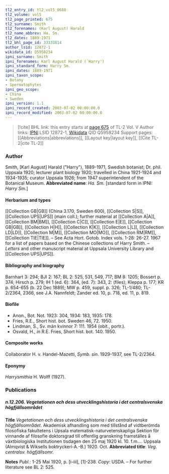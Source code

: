 ```yaml
---
tl2_entry_id: tl2_vol5_0680
tl2_volume: vol5
tl2_page_printed: 675
tl2_surname: Smith
tl2_forenames: (Karl August) Harald
tl2_name_abbrev: Ha. Sm.
tl2_dates: 1889-1971
tl2_bhl_page_id: 33333814
author_lsid: 12872-1
wikidata_id: Q5958234
ipni_surname: Smith
ipni_forenames: Karl August Harald (`Harry')
ipni_standard_form: Harry Sm.
ipni_dates: 1889-1971
ipni_taxon_scope: 
- Botany
- Spermatophytes
ipni_geo_scope: 
- China
- Sweden
ipni_version: 1.1
ipni_record_created: 2003-07-02 00:00:00.0
ipni_record_modified: 2003-07-02 00:00:00.0
---
```


> [!cite] BHL link: this entry starts at [page 675](https://www.biodiversitylibrary.org/page/33333814) of TL-2 Vol. V
> Author links: [IPNI](https://www.ipni.org/a/12872-1) LSID 12872-1, [Wikidata](https://www.wikidata.org/wiki/Q5958234) QID Q5958234
> Support pages: [[Abbreviations|abbreviations]], [[Layout key|layout key]], [[Cite TL-2|cite TL-2]]

### Author

Smith, \[Karl August\] Harald ("Harry"), 1889-1971, Swedish botanist; Dr. phil. Uppsala 1920; lecturer plant biology 1920; travelled in China 1921-1924 and 1934-1935; curator Uppsala 1926; from 1947 superintendent of the Botanical Museum. 
**Abbreviated name**: *Ha. Sm.* \[standard form in IPNI: *Harry Sm.*\]

#### Herbarium and types

[[Collection GB|GB]] (China 3.170, Sweden 600), [[Collection S|S]], [[Collection UPS|UPS]] (main coll.); further material at [[Collection A|A]], [[Collection BM|BM]], [[Collection C|C]], [[Collection E|E]], [[Collection GB|GB]], [[Collection H|H]], [[Collection K|K]], [[Collection L|L]], [[Collection LD|LD]], [[Collection M|M]], [[Collection MO|MO]], [[Collection RM|RM]], [[Collection TIE|TIE]]. – See Acta Hort. Gotob. Index vols. 1-28: 26-27. 1967 for a list of papers based on the Chinese collections of Harry Smith. – *Letters* and other manuscript material at Uppsala University Library and [[Collection UPS|UPS]].

#### Bibliography and biography

Barnhart 3: 294; BJI 2: 167; BL 2: 525, 531, 549, 717; BM 8: 1205; Bossert p. 374; Hirsch p. 279; IH 1 (ed. 6): 364, (ed. 7): 343, 2: (files); Kleppa p. 177; KR p. 654-655 (b. 22 Dec 1889); MW p. 459, suppl. p. 326; TL-1/480; TL-2/2364, 2366, see J.A. Nannfeldt; Zander ed. 10, p. 718, ed. 11, p. 819.

#### Biofile

- Anon., Bot. Not. 1923: 304, 1934: 183, 1935: 178.
- Fries, R.E., Short hist. bot. Sweden 46, 72. 1950.
- Lindman, S., Sv. män kvinnor 7: 111. 1954 (obit., portr.).
- Osvald, H., *in* R.E. Fries, Short hist. bot. 140. 1950.

#### Composite works

Collaborator H. v. Handel-Mazetti, *Symb. sin*. 1929-1937, see TL-2/2364.

#### Eponymy

*Harrysmithia* H. Wolff (1927).

### Publications

##### n.12.206. Vegetationen och dess utvecklingshistoria i det centralsvenska högfjällsområdet

**Title**
*Vegetationen och dess utvecklingshistoria i det centralsvenska högfjällsområdet*. Akademisk afhandling som med tillstånd af vidtberömda filosofiska fakultetens i Upsala matematisk-naturvetenskapliga Sektion för vinnande af filosofie doktorsgrad till offentlig granskning framställes å växtbiologiska Institutionen tisdagen den 25 maj 1920 kl. 10. f.m.... Uppsala (Almqvist & Wiksells boktryckeri-A.-B.) 1920. Oct.
**Abbreviated title**: *Veg. centralsv. högfjällsomr.*

**Notes**
*Publ*.: 1-25 Mai 1920, p. \[i-iii\], \[1\]-238. *Copy*: USDA. – For further literature see BL 2: 525.

